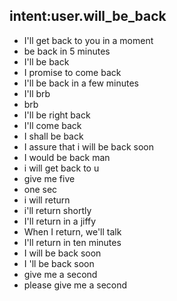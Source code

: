 ## intent:user.will_be_back
- I'll get back to you in a moment
- be back in 5 minutes
- I'll be back
- I promise to come back
- I'll be back in a few minutes
- I'll brb
- brb
- I'll be right back
- I'll come back
- I shall be back
- I assure that i will be back soon
- I would be back man
- i will get back to u
- give me five
- one sec
- i will return
- i'll return shortly
- I'll return in a jiffy
- When I return, we'll talk
- I'll return in ten minutes
- I will be back soon
- I 'll be back soon
- give me a second
- please give me a second